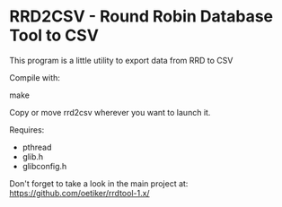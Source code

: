 RRD2CSV - Round Robin Database Tool to CSV
==========================================

This program is a little utility to export data from RRD to CSV


Compile with:

 make


Copy or move rrd2csv wherever you want to launch it.


Requires:
- pthread
- glib.h
- glibconfig.h


Don't forget to take a look in the main project at: https://github.com/oetiker/rrdtool-1.x/



